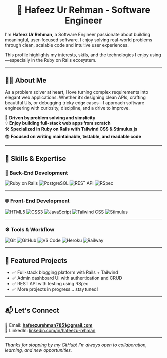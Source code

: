 <h1 align="center">👋 Hafeez Ur Rehman - Software Engineer</h1>

I'm **Hafeez Ur Rehman**, a Software Engineer passionate about building meaningful, user-focused software. I enjoy solving real-world problems through clean, scalable code and intuitive user experiences.

This profile highlights my interests, skills, and the technologies I enjoy using—especially in the Ruby on Rails ecosystem.

---

## 👨‍💻 About Me

As a problem solver at heart, I love turning complex requirements into elegant web applications. Whether it’s designing clean APIs, crafting beautiful UIs, or debugging tricky edge cases—I approach software engineering with curiosity, discipline, and a drive to improve.

🧠 **Driven by problem solving and simplicity**  
💡 **Enjoy building full-stack web apps from scratch**  
🛠️ **Specialized in Ruby on Rails with Tailwind CSS & Stimulus.js**  
📚 **Focused on writing maintainable, testable, and readable code**

---

## 🧰 Skills & Expertise

### 🔧 Back-End Development

<p>
  <img src="https://img.shields.io/badge/-Ruby_on_Rails-red?style=for-the-badge&logo=rubyonrails&logoColor=white" alt="Ruby on Rails" />
  <img src="https://img.shields.io/badge/-PostgreSQL-336791?style=for-the-badge&logo=postgresql&logoColor=white" alt="PostgreSQL" />
  <img src="https://img.shields.io/badge/-REST_API-green?style=for-the-badge" alt="REST API" />
  <img src="https://img.shields.io/badge/-RSpec-B1342B?style=for-the-badge&logo=ruby&logoColor=white" alt="RSpec" />
</p>

---

### 🌐 Front-End Development

<p>
  <img src="https://img.shields.io/badge/-HTML5-E34F26?style=for-the-badge&logo=html5&logoColor=white" alt="HTML5" />
  <img src="https://img.shields.io/badge/-CSS3-1572B6?style=for-the-badge&logo=css3&logoColor=white" alt="CSS3" />
  <img src="https://img.shields.io/badge/-JavaScript-F7DF1E?style=for-the-badge&logo=javascript&logoColor=black" alt="JavaScript" />
  <img src="https://img.shields.io/badge/-Tailwind_CSS-38B2AC?style=for-the-badge&logo=tailwind-css&logoColor=white" alt="Tailwind CSS" />
  <img src="https://img.shields.io/badge/-Stimulus-2B272B?style=for-the-badge" alt="Stimulus" />
</p>

---

### ⚙️ Tools & Workflow

<p>
  <img src="https://img.shields.io/badge/-Git-F05032?style=for-the-badge&logo=git&logoColor=white" alt="Git" />
  <img src="https://img.shields.io/badge/-GitHub-181717?style=for-the-badge&logo=github&logoColor=white" alt="GitHub" />
  <img src="https://img.shields.io/badge/-VS_Code-007ACC?style=for-the-badge&logo=visual-studio-code&logoColor=white" alt="VS Code" />
  <img src="https://img.shields.io/badge/-Heroku-430098?style=for-the-badge&logo=heroku&logoColor=white" alt="Heroku" />
  <img src="https://img.shields.io/badge/-Railway-000?style=for-the-badge&logo=railway&logoColor=white" alt="Railway" />
</p>

---

## 📂 Featured Projects

- ✅ Full-stack blogging platform with Rails + Tailwind  
- ✅ Admin dashboard UI with authentication and CRUD  
- ✅ REST API with testing using RSpec  
- ✅ More projects in progress... stay tuned!

---

## 📬 Let's Connect

📧 Email: **hafeezurehman7851@gmail.com**  
💼 LinkedIn: [linkedin.com/in/hafeezu-rehman](https://linkedin.com/in/hafeezu-rehman)

---

_Thanks for stopping by my GitHub! I'm always open to collaboration, learning, and new opportunities._
